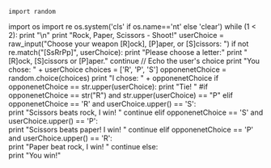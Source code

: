     import random
import os
import re
os.system('cls' if os.name=='nt' else 'clear')
while (1 < 2):
    print "\n"
    print "Rock, Paper, Scissors - Shoot!"
    userChoice = raw_input("Choose your weapon [R]ock], [P]aper, or [S]cissors: ")
    if not re.match("[SsRrPp]", userChoice):
        print "Please choose a letter:"
        print "[R]ock, [S]cissors or [P]aper."
        continue
    // Echo the user's choice
    print "You chose: " + userChoice
    choices = ['R', 'P', 'S']
    opponenetChoice = random.choice(choices)
    print "I chose: " + opponenetChoice
    if opponenetChoice == str.upper(userChoice):
        print "Tie! "
    #if opponenetChoice == str("R") and str.upper(userChoice) == "P"
    elif opponenetChoice == 'R' and userChoice.upper() == 'S':      
        print "Scissors beats rock, I win! "
        continue
    elif opponenetChoice == 'S' and userChoice.upper() == 'P':      
        print "Scissors beats paper! I win! "
        continue
    elif opponenetChoice == 'P' and userChoice.upper() == 'R':      
        print "Paper beat rock, I win! "
        continue
    else:       
        print "You win!"

